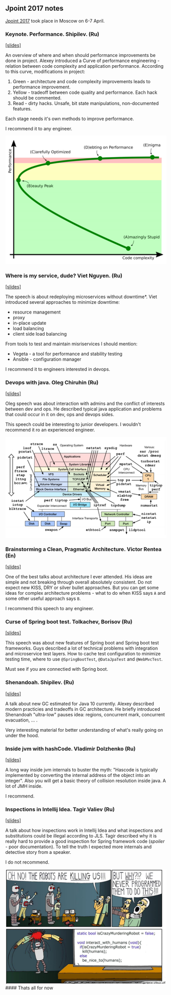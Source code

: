 ## Jpoint 2017 notes

[Jpoint 2017](http://2017.jpoint.ru/) took place in Moscow on 6-7 April.

### Keynote. Performance. Shipilev. (Ru)
[[slides]](https://shipilev.net/talks/jpoint-April2017-perf-keynote.pdf)

An overview of where and when should performance improvements be done in project. 
Alexey introduced a Curve of performance engineering - relation between code complexity and application performance. 
According to this curve, modifications in project:
  1. Green - architecture and code complexity improvements leads to performance improvement.
  1. Yellow - tradeoff between code quality and performance. Each hack should be commented.
  1. Read - dirty hacks. Unsafe, bit state manipulations, non-documented features.

Each stage needs it's own methods to improve performance.

I recommend it to any engineer.

<img src="curve.png" width="600"/>

### Where is my service, dude? Viet Nguyen. (Ru) 
[[slides]](https://www.slideshare.net/VietNguyen334/jpoint-2017-where-is-my-service-dude)

The speech is about redeploying microservices without downtime*. 
Viet introduced several approaches to minimize downtime:
  - resource management
  - proxy
  - in-place update
  - load balancing
  - client side load balancing
  
From tools to test and maintain misriservices I should mention:
  - Vegeta - a tool for performance and stability testing
  - Ansible - configuration manager

I recommend it to engineers interested in devops.


### Devops with java. Oleg Chiruhin (Ru)
[[slides]](http://assets.contentful.com/oxjq45e8ilak/5F2vR2pWNy6c6qiQKa28sE/2d29eb49625ae2f12e5afe4f75cf19e5/______________.pdf)

Oleg speech was about interaction with admins and the conflict of interests between dev and ops. 
He described typical java application and problems that could occur in it on dev, ops and devops sides.

This speech could be interesting to junior developers. 
I wouldn't recommend it ro an experienced engineer.

<img src="diagnostic.png" width="600"/>


### Brainstorming a Clean, Pragmatic Architecture. Victor Rentea (En)
[[slides]](http://assets.contentful.com/oxjq45e8ilak/4wOYOmzybmA0uKWqoS8oMw/2bfd455f36f1a6748279906f4bbed40a/Victor-Rentea_Brainstorming-a-Clean-Pragmatic-Architecture.pdf)

One of the best talks about architecture I ever attended. 
His ideas are simple and not breaking through overall absolutely consistent. 
Do not expect new KISS, DRY or silver bullet approaches. 
But you can get some ideas for complex architecture problems - what to do when KISS says `A` and some other useful approach says `B`.

I recommend this speech to any engineer.


### Curse of Spring boot test. Tolkachev, Borisov (Ru)
[[slides]](https://www.slideshare.net/kirilltolkachev7/spring-boot-test-horror)

This speech was about new features of Spring boot and Spring boot test frameworks. 
Guys described a lot of technical problems with integration and microservice test layers.
How to cache test configuration to minimize testing time, where to use `@SpringBootTest`, `@DataJpaTest` and `@WebMvcTest`.

Must see if you are connectied with Spring boot.

### Shenandoah. Shipilev. (Ru)
[[slides]](https://shipilev.net/talks/jpoint-April2017-shenandoah.pdf)

A talk about new GC estimated for Java 10 currently. 
Alexey described modern practicies and tradeoffs in GC architecture. 
He briefly introduced Shenandoah "ultra-low" pauses idea: regions, concurrent mark, concurrent evacuation, ... .

Very interesting material for better understanding of what's really going on under the hood.

### Inside jvm with hashCode. Vladimir Dolzhenko (Ru)
[[slides]](http://assets.contentful.com/oxjq45e8ilak/2JOrAVVgCQqAcmqcg2oo0q/02e7bddadb799cddd820911f2e7b9ba6/Vladimir_Dolzhenko_-_Through_the_keyhole_of_hashCode_into_VM.pdf)

A long way inside jvm internals to buster the myth: "Hascode is typically implemented by converting the internal
address of the object into an integer". Also you will get a basic theory of collision resolution inside java.
A lot of JMH inside. 

I recommend.

### Inspections in Intellij Idea. Tagir Valiev (Ru)
[[slides]](http://assets.contentful.com/oxjq45e8ilak/3oOOE1CwreSuWQCKaoK6Eo/2302262e8797e678999d5b2862a2c8c2/valeev_inspections__1_.pdf)

A talk about how inspections work in Intellij Idea and what inspections and substitutions could be illegal according to JLS.
Tagir described why it is really hard to provide a good inspection for Spring framework code (*spoiler* - poor documentation).
To tell the truth I expected more internals and detective story from a speaker.

I do not recommend.

<img src="kill_all_human.png" width="600"/>
#### Thats all for now
